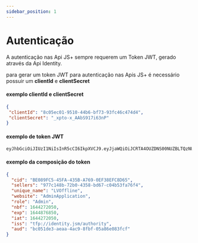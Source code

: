 ```yaml
---
sidebar_position: 1
---
```


# Autenticação

A autenticação nas Api JS+ sempre requerem um Token JWT, gerado através da Api Identity.

para gerar um token JWT para autenticação nas Apis JS+ é necessário possuir um **clientId** e **clientSecret**

#### exemplo clientId e clientSecret
```json
{
 "clientId": "8c05ec01-9510-44b6-bf73-93fc46c474d4",
 "clientSecret": "_xpto-x_AAbS917i63nP"
}
```

#### exemplo de token JWT
```jwt
eyJhbGciOiJIUzI1NiIsInR5cCI6IkpXVCJ9.eyJjaWQiOiJCRTA4OUZDNS00NUZBLTQzNUItQTc2OS0wRUYzOEVGQzhENjUiLCJzZWxsZXJzIjoiOTc3YzE0OGItNzJiMC00MzU4LWJkNjctYzA0YjUzZmE3NmY0IiwidW5pcXVlX25hbWUiOiJMVk9mZmxpbmUiLCJ3ZWJzaXRlIjoiQWRtaW5BcHBsaWNhdGlvbiIsInJvbGUiOiJBZG1pbiIsIm5iZiI6MTY0NDI3MjA1MCwiZXhwIjoxNjQ0ODc2ODUwLCJpYXQiOjE2NDQyNzIwNTAsImlzcyI6InRmcDovL2lkZW50aXR5LmpzbS9hdXRob3JpdHkiLCJhdWQiOiJiYzA1MWRlMy1hZWFhLTRhYzktOGZiZi0wNWE4NmUwODNmY2YifQ.BsuVsm4TY3PlVKI6q2tKzQKU6iQoaAEA8a72NUMlHjU
```

#### exemplo da composição do token
```json
{
  "cid": "BE089FC5-45FA-435B-A769-0EF38EFC8D65",
  "sellers": "977c148b-72b0-4358-bd67-c04b53fa76f4",
  "unique_name": "LVOffline",
  "website": "AdminApplication",
  "role": "Admin",
  "nbf": 1644272050,
  "exp": 1644876850,
  "iat": 1644272050,
  "iss": "tfp://identity.jsm/authority",
  "aud": "bc051de3-aeaa-4ac9-8fbf-05a86e083fcf"
}
```